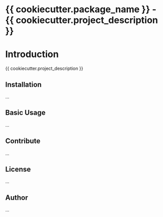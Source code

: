 # {{ cookiecutter.package_name }} - {{ cookiecutter.project_description }}

# Introduction

{{ cookiecutter.project_description }}

## Installation

...

## Basic Usage

...

## Contribute

...

## License

...

## Author

...
